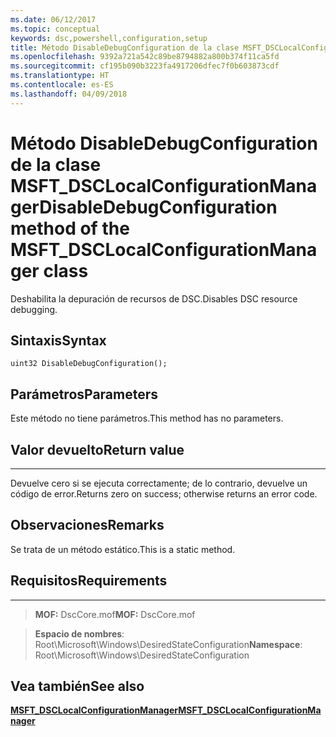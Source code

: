 ```yaml
---
ms.date: 06/12/2017
ms.topic: conceptual
keywords: dsc,powershell,configuration,setup
title: Método DisableDebugConfiguration de la clase MSFT_DSCLocalConfigurationManager
ms.openlocfilehash: 9392a721a542c89be8794882a800b374f11ca5fd
ms.sourcegitcommit: cf195b090b3223fa4917206dfec7f0b603873cdf
ms.translationtype: HT
ms.contentlocale: es-ES
ms.lasthandoff: 04/09/2018
---
```

# <a name="disabledebugconfiguration-method-of-the-msftdsclocalconfigurationmanager-class"></a><span data-ttu-id="538fc-103">Método DisableDebugConfiguration de la clase MSFT_DSCLocalConfigurationManager</span><span class="sxs-lookup"><span data-stu-id="538fc-103">DisableDebugConfiguration method of the MSFT_DSCLocalConfigurationManager class</span></span>

<span data-ttu-id="538fc-104">Deshabilita la depuración de recursos de DSC.</span><span class="sxs-lookup"><span data-stu-id="538fc-104">Disables DSC resource debugging.</span></span>

<a name="syntax"></a><span data-ttu-id="538fc-105">Sintaxis</span><span class="sxs-lookup"><span data-stu-id="538fc-105">Syntax</span></span>
------

```mof
uint32 DisableDebugConfiguration();
```

<a name="parameters"></a><span data-ttu-id="538fc-106">Parámetros</span><span class="sxs-lookup"><span data-stu-id="538fc-106">Parameters</span></span>
----------

<span data-ttu-id="538fc-107">Este método no tiene parámetros.</span><span class="sxs-lookup"><span data-stu-id="538fc-107">This method has no parameters.</span></span>

## <a name="return-value"></a><span data-ttu-id="538fc-108">Valor devuelto</span><span class="sxs-lookup"><span data-stu-id="538fc-108">Return value</span></span>
------------

<span data-ttu-id="538fc-109">Devuelve cero si se ejecuta correctamente; de lo contrario, devuelve un código de error.</span><span class="sxs-lookup"><span data-stu-id="538fc-109">Returns zero on success; otherwise returns an error code.</span></span>

## <a name="remarks"></a><span data-ttu-id="538fc-110">Observaciones</span><span class="sxs-lookup"><span data-stu-id="538fc-110">Remarks</span></span>

<span data-ttu-id="538fc-111">Se trata de un método estático.</span><span class="sxs-lookup"><span data-stu-id="538fc-111">This is a static method.</span></span>

## <a name="requirements"></a><span data-ttu-id="538fc-112">Requisitos</span><span class="sxs-lookup"><span data-stu-id="538fc-112">Requirements</span></span>
------------
><span data-ttu-id="538fc-113">**MOF:** DscCore.mof</span><span class="sxs-lookup"><span data-stu-id="538fc-113">**MOF:** DscCore.mof</span></span>

><span data-ttu-id="538fc-114">**Espacio de nombres**: Root\Microsoft\Windows\DesiredStateConfiguration</span><span class="sxs-lookup"><span data-stu-id="538fc-114">**Namespace**: Root\Microsoft\Windows\DesiredStateConfiguration</span></span>


## <a name="see-also"></a><span data-ttu-id="538fc-115">Vea también</span><span class="sxs-lookup"><span data-stu-id="538fc-115">See also</span></span>


[<span data-ttu-id="538fc-116">**MSFT_DSCLocalConfigurationManager**</span><span class="sxs-lookup"><span data-stu-id="538fc-116">**MSFT_DSCLocalConfigurationManager**</span></span>](msft-dsclocalconfigurationmanager.md)